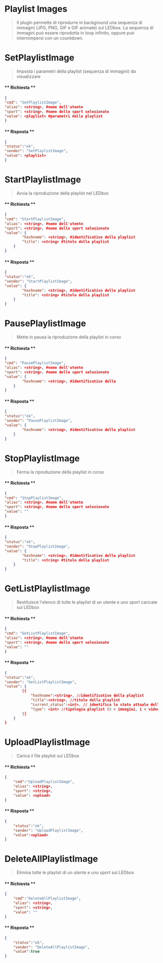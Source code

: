 # Playlist Images
> Il plugin permette di riprodurre in background una sequenza di immagini (JPG, PNG, GIF e GIF animate) sul LEDbox. La sequenza di immagini può essere riprodotta in loop infinito, oppure può interrompersi con un countdown. 

# SetPlaylistImage

> Imposta i parametri della playlist (sequenza di immagini) da visualizzare

<!--  tabs:start  -->

#### ** Richiesta **

```json
{
"cmd": "SetPlaylistImage",
"alias": <string>, #nome dell'utente
"sport": <string>, #nome dello sport selezionato
"value": <playlist> #parametri della playlist
}
```

#### ** Risposta **

```json
{
"status":"ok",
"sender": "SetPlaylistImage",
"value": <playlist>
}
```
<!--  tabs:end  -->

# StartPlaylistImage

> Avvia la riproduzione della playlist nel LEDbox

<!--  tabs:start  -->

#### ** Richiesta **

```json
{
"cmd": "StartPlaylistImage",
"alias": <string>, #nome dell'utente
"sport": <string>, #nome dello sport selezionato
"value": {
        "hashname": <string>, #identificativo della playlist
        "title": <string> #titolo della playlist
    }
}
```

#### ** Risposta **

```json
{
"status":"ok",
"sender": "StartPlaylistImage",
"value": {
        "hashname": <string>, #identificativo della playlist
        "title": <string> #titolo della playlist
    }
}
```
<!--  tabs:end  -->

# PausePlaylistImage

> Mette in pausa la riproduzione della playlist in corso

<!--  tabs:start  -->

#### ** Richiesta **

```json
{
"cmd": "PausePlaylistImage",
"alias": <string>, #nome dell'utente
"sport": <string>, #nome dello sport selezionato
"value": {
        "hashname": <string>, #identificativo della 
    }
}
```

#### ** Risposta **

```json
{
"status":"ok",
"sender": "PausePlaylistImage",
"value": {
        "hashname": <string>, #identificativo della playlist
    }
}
```
<!--  tabs:end  -->

# StopPlaylistImage

> Ferma la riproduzione della playlist in corso

<!--  tabs:start  -->

#### ** Richiesta **

```json
{
"cmd": "StopPlaylistImage",
"alias": <string>, #nome dell'utente
"sport": <string>, #nome dello sport selezionato
"value": ""
}
```

#### ** Risposta **

```json
{
"status":"ok",
"sender": "StopPlaylistImage",
"value": {
        "hashname": <string>, #identificativo della playlist
        "title": <string> #titolo della playlist
    }
}
```
<!--  tabs:end  -->


# GetListPlaylistImage

> Restituisce l'elenco di tutte le playlist di un utente e uno sport caricate sul LEDbox

<!--  tabs:start  -->

#### ** Richiesta **

```json
{
"cmd": "GetListPlaylistImage",
"alias": <string>, #nome dell'utente
"sport": <string>, #nome dello sport selezionato
"value": ""
}
```

#### ** Risposta **

```json
{
"status":"ok",
"sender": "GetListPlaylistImage",
"value": {
        [{
            "hashname":<string>, //identificativo della playlist
            "title":<string>, //titolo della playlist
            "current_status":<int>, // identifica lo stato attuale della playlist (0 = non in riproduzione; 1 = in riproduzione; 2 = in pausa)
            "type": <int> //tipologia playlist (0 = immagini, 1 = video)
        }]
    }
}
```
<!--  tabs:end  -->

# UploadPlaylistImage

> Carica il file playlist sul LEDbox

<!--  tabs:start  -->

#### ** Richiesta **

```json
{
    "cmd":"UploadPlaylistImage",
    "alias": <string>,
    "sport": <string>,
    "value": <upload>
}
```

#### ** Risposta **

```json
{
    "status":"ok",
    "sender": "UploadPlaylistImage",
    "value":<upload>
}
```
<!--  tabs:end  -->

# DeleteAllPlaylistImage

> Elimina tutte le playlist di un utente e uno sport sul LEDbox

<!--  tabs:start  -->

#### ** Richiesta **

```json
{
    "cmd":"DeleteAllPlaylistImage",
    "alias": <string>,
    "sport": <string>,
    "value": ""
}
```

#### ** Risposta **

```json
{
    "status":"ok",
    "sender": "DeleteAllPlaylistImage",
    "value":true
}
```
<!--  tabs:end  -->